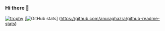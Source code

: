 ### Hi there 👋
[![trophy](https://github-profile-trophy.vercel.app/?username=398noe)](https://github.com/ryo-ma/github-profile-trophy)
[![GitHub stats](https://github-readme-stats.vercel.app/api?username=398noe&show_icons=true)]
(https://github.com/anuraghazra/github-readme-stats)
<!--
**398noe/398noe** is a ✨ _special_ ✨ repository because its `README.md` (this file) appears on your GitHub profile.

Here are some ideas to get you started:

- 🔭 I’m currently working on ...
- 🌱 I’m currently learning ...
- 👯 I’m looking to collaborate on ...
- 🤔 I’m looking for help with ...
- 💬 Ask me about ...
- 📫 How to reach me: ...
- 😄 Pronouns: ...
- ⚡ Fun fact: ...
-->
